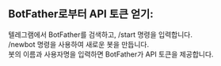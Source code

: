 ## BotFather로부터 API 토큰 얻기:

텔레그램에서 BotFather를 검색하고, /start 명령을 입력합니다.<br>
/newbot 명령을 사용하여 새로운 봇을 만듭니다.<br>
봇의 이름과 사용자명을 입력하면 BotFather가 API 토큰을 제공합니다.<br>

<!-- https://api.telegram.org/bot{BOTTOKEN}/getUpdates -->
